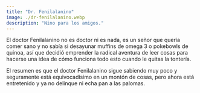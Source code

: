 ```yaml
---
title: "Dr. Fenilalanino"
image: ./dr-fenilalanino.webp
description: "Nino para los amigos."
---
```


El doctor Fenilalanino no es doctor ni es nada, es un señor que quería comer sano y no sabía si desayunar muffins de omega 3 o pokebowls de quinoa, así que decidió emprender la radical aventura de leer cosas para hacerse una idea de cómo funciona todo esto cuando le quitas la tontería.

El resumen es que el doctor Fenilalanino sigue sabiendo muy poco y seguramente está equivocadísimo en un montón de cosas, pero ahora está entretenido y ya no delinque ni echa pan a las palomas.
